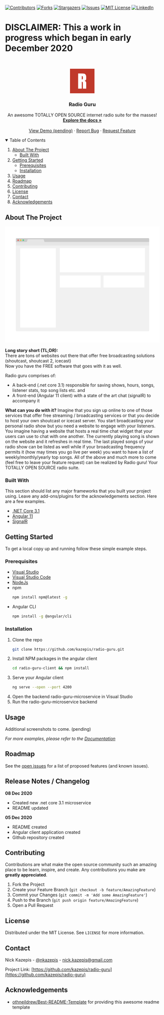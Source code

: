 <!--
*** Thanks for checking out the Best-README-Template. If you have a suggestion
*** that would make this better, please fork the repo and create a pull request
*** or simply open an issue with the tag "enhancement".
*** Thanks again! Now go create something AMAZING! :D
-->



<!-- PROJECT SHIELDS -->
<!--
*** I'm using markdown "reference style" links for readability.
*** Reference links are enclosed in brackets [ ] instead of parentheses ( ).
*** See the bottom of this document for the declaration of the reference variables
*** for contributors-url, forks-url, etc. This is an optional, concise syntax you may use.
*** https://www.markdownguide.org/basic-syntax/#reference-style-links
-->
[![Contributors][contributors-shield]][contributors-url]
[![Forks][forks-shield]][forks-url]
[![Stargazers][stars-shield]][stars-url]
[![Issues][issues-shield]][issues-url]
[![MIT License][license-shield]][license-url]
[![LinkedIn][linkedin-shield]][linkedin-url]

# DISCLAIMER: This a work in progress which began in early December 2020

<!-- PROJECT LOGO -->
<br />
<p align="center">
  <a href="https://github.com/kazepis/radio-guru">
    <img src="images/logo.png" alt="Logo" width="80" height="80">
  </a>

  <h3 align="center">Radio Guru</h3>

  <p align="center">
    An awesome TOTALLY OPEN SOURCE internet radio suite for the masses!
    <br />
    <a href="https://github.com/kazepis/radio-guru"><strong>Explore the docs »</strong></a>
    <br />
    <br />
    <a href="#">View Demo (pending)</a>
    ·
    <a href="https://github.com/kazepis/radio-guru/issues">Report Bug</a>
    ·
    <a href="https://github.com/kazepis/radio-guru/issues">Request Feature</a>
  </p>
</p>



<!-- TABLE OF CONTENTS -->
<details open="open">
  <summary>Table of Contents</summary>
  <ol>
    <li>
      <a href="#about-the-project">About The Project</a>
      <ul>
        <li><a href="#built-with">Built With</a></li>
      </ul>
    </li>
    <li>
      <a href="#getting-started">Getting Started</a>
      <ul>
        <li><a href="#prerequisites">Prerequisites</a></li>
        <li><a href="#installation">Installation</a></li>
      </ul>
    </li>
    <li><a href="#usage">Usage</a></li>
    <li><a href="#roadmap">Roadmap</a></li>
    <li><a href="#contributing">Contributing</a></li>
    <li><a href="#license">License</a></li>
    <li><a href="#contact">Contact</a></li>
    <li><a href="#acknowledgements">Acknowledgements</a></li>
  </ol>
</details>



<!-- ABOUT THE PROJECT -->
## About The Project

[![Product Name Screen Shot][product-screenshot]](https://github.com/kazepis/radio-guru)

**Long story short (TL;DR):**
<br />
There are tons of websites out there that offer free broadcasting solutions (shoutcast, shoutcast 2, icecast)
<br />
Now you have the FREE software that goes with it as well. 

Radio guru comprises of:
* A back-end (.net core 3.1) responsible for saving shows, hours, songs, listener stats, top song lists etc. and 
* A front-end (Angular 11 client) with a state of the art chat (signalR) to accompany it

**What can you do with it?**
Imagine that you sign up online to one of those services that offer free streaming / broadcasting services or that you decide to host your own shoutcast or icecast server. You start broadcasting your personal radio show but you need a website to engage with your listeners. You imagine having a website that hosts a real time chat widget that your users can use to chat with one another. The currently playing song is shown on the website and it refreshes in real time. The last played songs of your radio show can be listed as well while if your broadcasting frequency permits it (how may times you go live per week) you want to have a list of weekly/monthly/yearly top songs. All of the above and much more to come (feel free to leave your feature request) can be realized by Radio guru! Your TOTALLY OPEN SOURCE radio suite.

### Built With

This section should list any major frameworks that you built your project using. Leave any add-ons/plugins for the acknowledgements section. Here are a few examples.
* [.NET Core 3.1](https://dotnet.microsoft.com/download/dotnet-core)
* [Angular 11](https://angular.io)
* [SignalR](https://dotnet.microsoft.com/apps/aspnet/signalr)



<!-- GETTING STARTED -->
## Getting Started

To get a local copy up and running follow these simple example steps.

### Prerequisites

* [Visual Studio](https://visualstudio.microsoft.com/)
* [Visual Studio Code](https://code.visualstudio.com/)
* [NodeJs](https://nodejs.org/en/)
* npm
  ```sh
  npm install npm@latest -g
  ```
* Angular CLI
  ```sh
  npm install -g @angular/cli
  ```

### Installation

1. Clone the repo
   ```sh
   git clone https://github.com/kazepis/radio-guru.git
   ```
2. Install NPM packages in the angular client 
   ```sh
   cd radio-guru-client && npm install
   ```
3. Serve your Angular client
   ```sh
   ng serve --open --port 4200
   ```
4. Open the backend radio-guru-microservice in Visual Studio
5. Run the radio-guru-microservice backend


<!-- USAGE EXAMPLES -->
## Usage

Additional screenshots to come. (pending)

_For more examples, please refer to the [Documentation](https://github.com/kazepis/radio-guru)_



<!-- ROADMAP -->
## Roadmap

See the [open issues](https://github.com/kazepis/radio-guru/issues) for a list of proposed features (and known issues).



<!-- RELEASE NOTES -->
## Release Notes / Changelog

**08 Dec 2020**
* Created new .net core 3.1 microservice
* README updated

**05 Dec 2020**
* README created
* Angular client application created
* Github repository created



<!-- CONTRIBUTING -->
## Contributing

Contributions are what make the open source community such an amazing place to be learn, inspire, and create. Any contributions you make are **greatly appreciated**.

1. Fork the Project
2. Create your Feature Branch (`git checkout -b feature/AmazingFeature`)
3. Commit your Changes (`git commit -m 'Add some AmazingFeature'`)
4. Push to the Branch (`git push origin feature/AmazingFeature`)
5. Open a Pull Request



<!-- LICENSE -->
## License

Distributed under the MIT License. See `LICENSE` for more information.



<!-- CONTACT -->
## Contact

Nick Kazepis - [@nkazepis](https://twitter.com/nkazepis) - nick.kazepis@gmail.com

Project Link: [https://github.com/kazepis/radio-guru](https://github.com/kazepis/radio-guru)



<!-- ACKNOWLEDGEMENTS -->
## Acknowledgements
* [othneildrew/Best-README-Template](https://github.com/othneildrew/Best-README-Template) for providing this awesome readme template



<!-- MARKDOWN LINKS & IMAGES -->
<!-- https://www.markdownguide.org/basic-syntax/#reference-style-links -->
[contributors-shield]: https://img.shields.io/github/contributors/kazepis/radio-guru.svg?style=for-the-badge
[contributors-url]: https://github.com/kazepis/radio-guru/graphs/contributors
[forks-shield]: https://img.shields.io/github/forks/kazepis/radio-guru.svg?style=for-the-badge
[forks-url]: https://github.com/kazepis/radio-guru/network/members
[stars-shield]: https://img.shields.io/github/stars/kazepis/radio-guru.svg?style=for-the-badge
[stars-url]: https://github.com/kazepis/radio-guru/stargazers
[issues-shield]: https://img.shields.io/github/issues/kazepis/radio-guru.svg?style=for-the-badge
[issues-url]: https://github.com/kazepis/radio-guru/issues
[license-shield]: https://img.shields.io/github/license/kazepis/radio-guru.svg?style=for-the-badge
[license-url]: https://github.com/kazepis/radio-guru/blob/master/LICENSE.txt
[linkedin-shield]: https://img.shields.io/badge/-LinkedIn-black.svg?style=for-the-badge&logo=linkedin&colorB=555
[linkedin-url]: https://linkedin.com/in/kazepis
[product-screenshot]: images/screenshot.png
